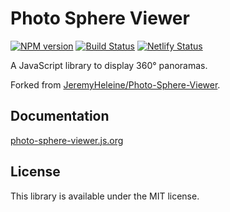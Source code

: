 # Photo Sphere Viewer

[![NPM version](https://img.shields.io/npm/v/@photo-sphere-viewer/core?logo=npm)](https://www.npmjs.com/package/@photo-sphere-viewer/core)
[![Build Status](https://img.shields.io/github/actions/workflow/status/mistic100/Photo-Sphere-Viewer/build.yml?branch=main&logo=github)](https://github.com/mistic100/Photo-Sphere-Viewer/actions/workflows/build.yml)
[![Netlify Status](https://img.shields.io/netlify/472fe613-7694-4e61-a662-07e3b988afb3?logo=netlify)](https://photo-sphere-viewer.js.org)

A JavaScript library to display 360° panoramas.

Forked from [JeremyHeleine/Photo-Sphere-Viewer](https://github.com/JeremyHeleine/Photo-Sphere-Viewer).

## Documentation

[photo-sphere-viewer.js.org](https://photo-sphere-viewer.js.org)

## License

This library is available under the MIT license.
